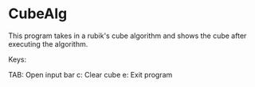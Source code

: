 # CubeAlg

This program takes in a rubik's cube algorithm and shows the cube after executing the algorithm.

Keys:

TAB: Open input bar
c: Clear cube
e: Exit program
